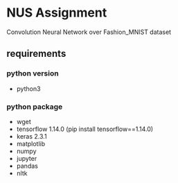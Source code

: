# NUS Assignment
Convolution Neural Network over Fashion_MNIST dataset

## requirements
### python version
- python3

### python package
- wget
- tensorflow 1.14.0 (pip install tensorflow==1.14.0)
- keras 2.3.1
- matplotlib
- numpy
- jupyter
- pandas
- nltk
